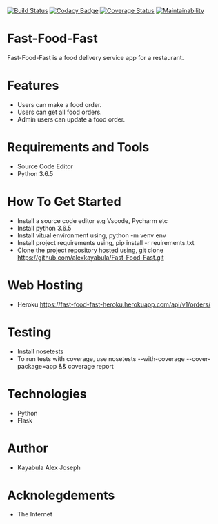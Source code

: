 [![Build Status](https://travis-ci.org/alexkayabula/Fast-Food-Fast.svg?branch=develop-1)](https://travis-ci.org/alexkayabula/Fast-Food-Fast)
[![Codacy Badge](https://api.codacy.com/project/badge/Grade/dd3c7a4fb0b64824844de46420548c6a)](https://www.codacy.com/app/alexkayabula/Fast-Food-Fast?utm_source=github.com&amp;utm_medium=referral&amp;utm_content=alexkayabula/Fast-Food-Fast&amp;utm_campaign=Badge_Grade)
[![Coverage Status](https://coveralls.io/repos/github/alexkayabula/Fast-Food-Fast/badge.svg?branch=develop-1)](https://coveralls.io/github/alexkayabula/Fast-Food-Fast?branch=develop-1)
[![Maintainability](https://api.codeclimate.com/v1/badges/3c3c2c844f0852897484/maintainability)](https://codeclimate.com/github/alexkayabula/Fast-Food-Fast/maintainability)

# Fast-Food-Fast
  Fast-Food-Fast is a food delivery service app for a restaurant.

# Features
- Users can make a food order.
- Users can get all food orders.
- Admin users can update a food order.

# Requirements and Tools
- Source Code Editor
- Python 3.6.5

# How To Get Started
- Install a source code editor e.g Vscode, Pycharm etc
- Install python 3.6.5
- Install vitual environment using, python -m venv env
- Install project requirements using, pip install -r reuirements.txt
- Clone the project repository hosted using, git clone    https://github.com/alexkayabula/Fast-Food-Fast.git

# Web Hosting
- Heroku https://fast-food-fast-heroku.herokuapp.com/api/v1/orders/

# Testing
- Install nosetests
- To run tests with coverage, use nosetests --with-coverage --cover-package=app && coverage report

# Technologies
- Python
- Flask

# Author
- Kayabula Alex Joseph

# Acknolegdements
- The Internet
